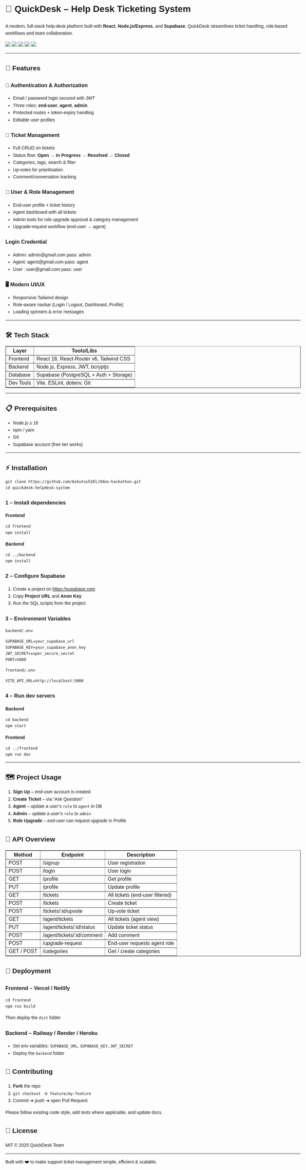 <!DOCTYPE html>
<html lang="en">
<head>
  <meta charset="UTF-8" />
  <meta name="viewport" content="width=device-width, initial-scale=1.0"/>
  
</head>
<body style="font-family: Arial, sans-serif; line-height: 1.6; padding: 20px; max-width: 1000px; margin: auto;">

<h1>🚀 QuickDesk – Help Desk Ticketing System</h1>
<p>A modern, full-stack help-desk platform built with <strong>React</strong>, <strong>Node.js/Express</strong>, and <strong>Supabase</strong>. QuickDesk streamlines ticket handling, role-based workflows and team collaboration.</p>

<p>
  <img src="https://img.shields.io/badge/Status-Production%20Ready-brightgreen" />
  <img src="https://img.shields.io/badge/React-18.3.1-blue" />
  <img src="https://img.shields.io/badge/Node.js-Express-green" />
  <img src="https://img.shields.io/badge/Database-Supabase-orange" />
  <img src="https://img.shields.io/badge/Styling-Tailwind%20CSS-38B2AC" />
</p>

<hr/>

<h2>🚀 Features</h2>

<h3>🔐 Authentication & Authorization</h3>
<ul>
  <li>Email / password login secured with JWT</li>
  <li>Three roles: <strong>end-user</strong>, <strong>agent</strong>, <strong>admin</strong></li>
  <li>Protected routes + token-expiry handling</li>
  <li>Editable user profiles</li>
</ul>

<h3>🎫 Ticket Management</h3>
<ul>
  <li>Full CRUD on tickets</li>
  <li>Status flow: <strong>Open → In Progress → Resolved → Closed</strong></li>
  <li>Categories, tags, search & filter</li>
  <li>Up-votes for prioritisation</li>
  <li>Comment/conversation tracking</li>
</ul>

<h3>👥 User & Role Management</h3>
<ul>
  <li>End-user profile + ticket history</li>
  <li>Agent dashboard with all tickets</li>
  <li>Admin tools for role upgrade approval & category management</li>
  <li>Upgrade-request workflow (end-user → agent)</li>
</ul>

<h3>Login Credential</h3>
<ul>
  <li>Admin: admin@gmail.com  pass: admin</li>
  <li>Agent: agent@gmail.com  pass: agent</li>
  <li>User : user@gmail.com   pass: user</li>
  
</ul>

<h3>🖥 Modern UI/UX</h3>
<ul>
  <li>Responsive Tailwind design</li>
  <li>Role-aware navbar (Login / Logout, Dashboard, Profile)</li>
  <li>Loading spinners & error messages</li>
</ul>

<hr/>

<h2>🛠 Tech Stack</h2>
<table border="1" cellpadding="6" cellspacing="0">
<thead><tr><th>Layer</th><th>Tools/Libs</th></tr></thead>
<tbody>
<tr><td>Frontend</td><td>React 18, React-Router v6, Tailwind CSS</td></tr>
<tr><td>Backend</td><td>Node.js, Express, JWT, bcryptjs</td></tr>
<tr><td>Database</td><td>Supabase (PostgreSQL + Auth + Storage)</td></tr>
<tr><td>Dev Tools</td><td>Vite, ESLint, dotenv, Git</td></tr>
</tbody>
</table>

<hr/>

<h2>📋 Prerequisites</h2>
<ul>
  <li>Node.js ≥ 16</li>
  <li>npm / yarn</li>
  <li>Git</li>
  <li>Supabase account (free tier works)</li>
</ul>

<hr/>
<h2>⚡ Installation</h2>
<pre><code>git clone https://github.com/Ashutosh26l/Odoo-hackathon.git
cd quickdesk-helpdesk-system</code></pre>

<h3>1 – Install dependencies</h3>
<p><strong>Frontend</strong></p>
<pre><code>cd frontend
npm install</code></pre>

<p><strong>Backend</strong></p>
<pre><code>cd ../backend
npm install</code></pre>

<h3>2 – Configure Supabase</h3>
<ol>
  <li>Create a project on <a href="https://supabase.com">https://supabase.com</a></li>
  <li>Copy <strong>Project URL</strong> and <strong>Anon Key</strong></li>
  <li>Run the SQL scripts from the project</li>
</ol>

<h3>3 – Environment Variables</h3>
<p><code>backend/.env</code></p>
<pre><code>SUPABASE_URL=your_supabase_url
SUPABASE_KEY=your_supabase_anon_key
JWT_SECRET=super_secure_secret
PORT=5000</code></pre>

<p><code>frontend/.env</code></p>
<pre><code>VITE_API_URL=http://localhost:5000</code></pre>

<h3>4 – Run dev servers</h3>
<p><strong>Backend</strong></p>
<pre><code>cd backend
npm start</code></pre>

<p><strong>Frontend</strong></p>
<pre><code>cd ../frontend
npm run dev</code></pre>

<hr/>
<h2>🗺 Project Usage</h2>
<ol>
  <li><strong>Sign Up</strong> – end-user account is created</li>
  <li><strong>Create Ticket</strong> – via “Ask Question”</li>
  <li><strong>Agent</strong> – update a user’s <code>role</code> to <code>agent</code> in DB</li>
  <li><strong>Admin</strong> – update a user’s <code>role</code> to <code>admin</code></li>
  <li><strong>Role Upgrade</strong> – end-user can request upgrade in Profile</li>
</ol>

<h2>🔧 API Overview</h2>
<table border="1" cellpadding="6" cellspacing="0">
<thead><tr><th>Method</th><th>Endpoint</th><th>Description</th></tr></thead>
<tbody>
<tr><td>POST</td><td>/signup</td><td>User registration</td></tr>
<tr><td>POST</td><td>/login</td><td>User login</td></tr>
<tr><td>GET</td><td>/profile</td><td>Get profile</td></tr>
<tr><td>PUT</td><td>/profile</td><td>Update profile</td></tr>
<tr><td>GET</td><td>/tickets</td><td>All tickets (end-user filtered)</td></tr>
<tr><td>POST</td><td>/tickets</td><td>Create ticket</td></tr>
<tr><td>POST</td><td>/tickets/:id/upvote</td><td>Up-vote ticket</td></tr>
<tr><td>GET</td><td>/agent/tickets</td><td>All tickets (agent view)</td></tr>
<tr><td>PUT</td><td>/agent/tickets/:id/status</td><td>Update ticket status</td></tr>
<tr><td>POST</td><td>/agent/tickets/:id/comment</td><td>Add comment</td></tr>
<tr><td>POST</td><td>/upgrade-request</td><td>End-user requests agent role</td></tr>
<tr><td>GET / POST</td><td>/categories</td><td>Get / create categories</td></tr>
</tbody>
</table>

<h2>🚀 Deployment</h2>
<h3>Frontend – Vercel / Netlify</h3>
<pre><code>cd frontend
npm run build</code></pre>
<p>Then deploy the <code>dist</code> folder</p>

<h3>Backend – Railway / Render / Heroku</h3>
<ul>
  <li>Set env variables: <code>SUPABASE_URL</code>, <code>SUPABASE_KEY</code>, <code>JWT_SECRET</code></li>
  <li>Deploy the <code>backend</code> folder</li>
</ul>

<h2>🤝 Contributing</h2>
<ol>
  <li><strong>Fork</strong> the repo</li>
  <li><code>git checkout -b feature/my-feature</code></li>
  <li>Commit ➜ push ➜ open Pull Request</li>
</ol>

<p>Please follow existing code style, add tests where applicable, and update docs.</p>

<h2>📝 License</h2>
<p>MIT © 2025 QuickDesk Team</p>

<hr/>
<p>Built with ❤️ to make support ticket management simple, efficient & scalable.</p>

</body>
</html>
